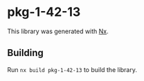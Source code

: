 # pkg-1-42-13

This library was generated with [Nx](https://nx.dev).

## Building

Run `nx build pkg-1-42-13` to build the library.
